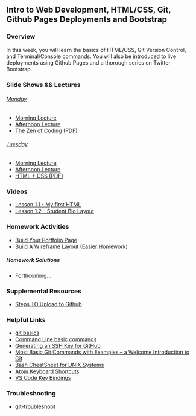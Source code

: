 ## Intro to Web Development, HTML/CSS, Git, Github Pages Deployments and Bootstrap

### Overview

In this week, you will learn the basics of HTML/CSS, Git Version Control, and Terminal/Console commands.
You will also be introduced to live deployments using Github Pages and a thorough series on Twitter Bootstrap.

### Slide Shows && Lectures

###### [Monday](01-html-git)
  * [Morning Lecture](https://youtu.be/wTgy8g1ufdw)
  * [Afternoon Lecture](https://youtu.be/MVj6QyIaUxs)
  * [The Zen of Coding (PDF)](01-html-git/01.1TheZenofCoding.pdf)

###### [Tuesday](02-html-css)
  * [Morning Lecture]()
  * [Afternoon Lecture]()
  * [HTML + CSS (PDF)](01-html-git/01.2HTML+CSS.pdf)

### Videos
  * [Lesson 1.1 - My first HTML](https://www.youtube.com/watch?v=ieb6Svbc10E)
  * [Lesson 1.2 - Student Bio Layout](https://youtu.be/kMBinXTCrXI)

### Homework Activities
  * [Build Your Portfolio Page](Homework/01-portfolio-html-css/recommended-homework-assignment.md)
  * [Build A Wireframe Layout (Easier Homework)](Homework/01-portfolio-html-css/easier-homework-assignment.md)

##### Homework Solutions
  * Forthcoming...

### Supplemental Resources
  * [Steps TO Upload to Github](Supplemental/StepsToUploadtoGithub.pdf)

### Helpful Links
  * [git basics](https://github.com/nielsenjared/git-basics)
  * [Command Line basic commands](https://docs.gitlab.com/ee/gitlab-basics/command-line-commands.html)
  * [Generating an SSH Key for GitHub](https://help.github.com/articles/generating-an-ssh-key/)
  * [Most Basic Git Commands with Examples – a Welcome Introduction to Git](https://rubygarage.org/blog/most-basic-git-commands-with-examples)
  * [Bash CheatSheet for UNIX Systems](https://gist.github.com/LeCoupa/122b12050f5fb267e75f)
  * [Atom Keyboard Shortcuts](https://github.com/nwinkler/atom-keyboard-shortcuts)
  * [VS Code Key Bindings](https://code.visualstudio.com/docs/getstarted/keybindings)

### Troubleshooting
  * [git-troubleshoot](https://github.com/nielsenjared/git-troubleshoot)
